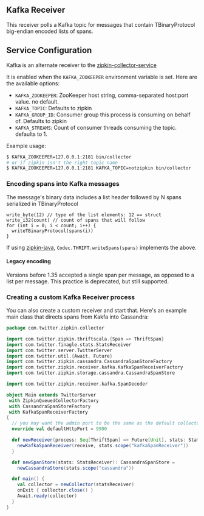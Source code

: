 ## Kafka Receiver
This receiver polls a Kafka topic for messages that contain TBinaryProtocol big-endian encoded lists of spans.

## Service Configuration

Kafka is an alternate receiver to the [zipkin-collector-service](https://github.com/openzipkin/zipkin/blob/master/zipkin-collector-service/README.md)

It is enabled when the `KAFKA_ZOOKEEPER` environment variable is set. Here are the available options:

   * `KAFKA_ZOOKEEPER`: ZooKeeper host string, comma-separated host:port value. no default.
   * `KAFKA_TOPIC`: Defaults to zipkin
   * `KAFKA_GROUP_ID`: Consumer group this process is consuming on behalf of. Defaults to zipkin
   * `KAFKA_STREAMS`: Count of consumer threads consuming the topic. defaults to 1.

Example usage:

```bash
$ KAFKA_ZOOKEEPER=127.0.0.1:2181 bin/collector
# or if zipkin isn't the right topic name
$ KAFKA_ZOOKEEPER=127.0.0.1:2181 KAFKA_TOPIC=notzipkin bin/collector
```

### Encoding spans into Kafka messages

The message's binary data includes a list header followed by N spans serialized in TBinaryProtocol

```
write_byte(12) // type of the list elements: 12 == struct
write_i32(count) // count of spans that will follow
for (int i = 0; i < count; i++) {
  writeTBinaryProtocol(spans(i))
}
```

If using [zipkin-java](https://github.com/openzipkin/zipkin-java), `Codec.THRIFT.writeSpans(spans)`
implements the above.

#### Legacy encoding
Versions before 1.35 accepted a single span per message, as opposed to a list per message. This
practice is deprecated, but still supported.

### Creating a custom Kafka Receiver process

You can also create a custom receiver and start that. Here's an example main class that directs
spans from Kakfa into Cassandra:

```scala
package com.twitter.zipkin.collector

import com.twitter.zipkin.thriftscala.{Span => ThriftSpan}
import com.twitter.finagle.stats.StatsReceiver
import com.twitter.server.TwitterServer
import com.twitter.util.{Await, Future}
import com.twitter.zipkin.cassandra.CassandraSpanStoreFactory
import com.twitter.zipkin.receiver.kafka.KafkaSpanReceiverFactory
import com.twitter.zipkin.storage.cassandra.CassandraSpanStore

import com.twitter.zipkin.receiver.kafka.SpanDecoder

object Main extends TwitterServer
 with ZipkinQueuedCollectorFactory
 with CassandraSpanStoreFactory
 with KafkaSpanReceiverFactory
{
  // you may want the admin port to be the same as the default collector
  override val defaultHttpPort = 9900

  def newReceiver(process: Seq[ThriftSpan] => Future[Unit], stats: StatsReceiver): SpanReceiver = {
    newKafkaSpanReceiver(receive, stats.scope("kafkaSpanReceiver"))
  }

  def newSpanStore(stats: StatsReceiver): CassandraSpanStore =
    newCassandraStore(stats.scope("cassandra"))

  def main() {
    val collector = newCollector(statsReceiver)
    onExit { collector.close() }
    Await.ready(collector)
  }
}
```
